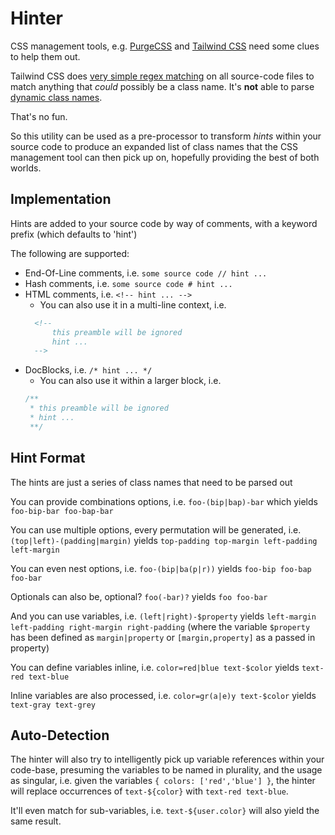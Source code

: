 # Hinter
CSS management tools, e.g. [PurgeCSS](https://purgecss.com/) and [Tailwind CSS](https://tailwindcss.com/)
need some clues to help them out.

Tailwind CSS does [very simple regex matching](https://tailwindcss.com/docs/content-configuration#class-detection-in-depth) on all source-code files to match anything
that *could* possibly be a class name. It's **not** able to parse [dynamic class names](https://tailwindcss.com/docs/content-configuration#dynamic-class-names).

That's no fun.

So this utility can be used as a pre-processor to transform *hints* within your source code to produce
an expanded list of class names that the CSS management tool can then pick up on, hopefully providing the best of both worlds.

## Implementation

Hints are added to your source code by way of comments, with a keyword prefix (which defaults to 'hint')

The following are supported:
* End-Of-Line comments, i.e. `some source code // hint ...`
* Hash comments, i.e. `some source code # hint ...`
* HTML comments, i.e. `<!-- hint ... -->`
  * You can also use it in a multi-line context, i.e.
  ```html
    <!--
        this preamble will be ignored
        hint ...
    -->
  ```
* DocBlocks, i.e. `/* hint ... */`
  * You can also use it within a larger block, i.e.
  ```javascript
  /**
   * this preamble will be ignored
   * hint ...
   **/
  ```

## Hint Format

The hints are just a series of class names that need to be parsed out

You can provide combinations options, i.e. `foo-(bip|bap)-bar` which yields `foo-bip-bar foo-bap-bar`

You can use multiple options, every permutation will be generated,
i.e. `(top|left)-(padding|margin)` yields `top-padding top-margin left-padding left-margin`

You can even nest options, i.e. `foo-(bip|ba(p|r))` yields `foo-bip foo-bap foo-bar`

Optionals can also be, optional? `foo(-bar)?` yields `foo foo-bar`

And you can use variables, i.e. `(left|right)-$property` yields `left-margin left-padding right-margin right-padding` (where the variable `$property` has been defined as `margin|property` or `[margin,property]` as a passed in property)

You can define variables inline, i.e. `color=red|blue text-$color` yields `text-red text-blue`

Inline variables are also processed, i.e. `color=gr(a|e)y text-$color` yields `text-gray text-grey`

## Auto-Detection

The hinter will also try to intelligently pick up variable references within your code-base, presuming the variables to be named in plurality, and the usage as singular, i.e. given the variables `{ colors: ['red','blue'] }`,
the hinter will replace occurrences of `text-${color}` with `text-red text-blue`.

It'll even match for sub-variables, i.e. `text-${user.color}` will also yield the same result.
